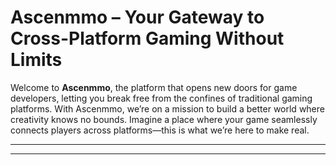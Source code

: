 # Ascenmmo – Your Gateway to Cross-Platform Gaming Without Limits

Welcome to **Ascenmmo**, the platform that opens new doors for game developers, letting you break free from the confines of traditional gaming platforms. With Ascenmmo, we’re on a mission to build a better world where creativity knows no bounds. Imagine a place where your game seamlessly connects players across platforms—this is what we’re here to make real.


---

---

